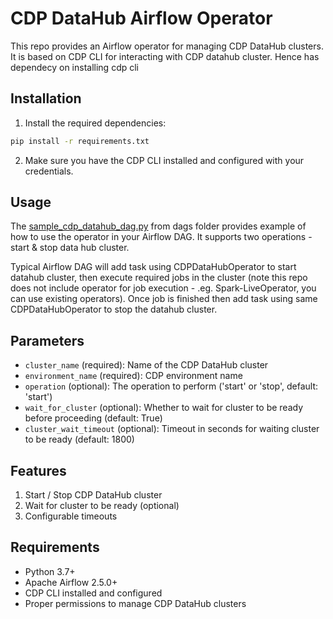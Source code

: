 # CDP DataHub Airflow Operator

This repo provides an Airflow operator for managing CDP DataHub clusters. It is based on CDP CLI for interacting with CDP datahub cluster.
Hence has dependecy on installing cdp cli

## Installation

1. Install the required dependencies:
```bash
pip install -r requirements.txt
```

2. Make sure you have the CDP CLI installed and configured with your credentials.

## Usage

The [sample_cdp_datahub_dag.py](https://github.com/nrladdha/CDP_Airflow/blob/main/dags/sample_cdp_datahub_dag.py) from dags folder provides example of how to use the operator in your Airflow DAG. It supports two operations - start & stop data hub cluster.

Typical Airflow DAG will add task using CDPDataHubOperator to start datahub cluster, then execute required jobs in the cluster (note this repo does not include operator for job execution - .eg. Spark-LiveOperator, you can use existing operators). Once job is finished then add task using same CDPDataHubOperator to stop the datahub cluster.



## Parameters

- `cluster_name` (required): Name of the CDP DataHub cluster
- `environment_name` (required): CDP environment name
- `operation` (optional): The operation to perform ('start' or 'stop', default: 'start')
- `wait_for_cluster` (optional): Whether to wait for cluster to be ready before proceeding (default: True)
- `cluster_wait_timeout` (optional): Timeout in seconds for waiting cluster to be ready (default: 1800)

## Features

1. Start / Stop CDP DataHub cluster
2. Wait for cluster to be ready (optional)
3. Configurable timeouts

## Requirements

- Python 3.7+
- Apache Airflow 2.5.0+
- CDP CLI installed and configured
- Proper permissions to manage CDP DataHub clusters 